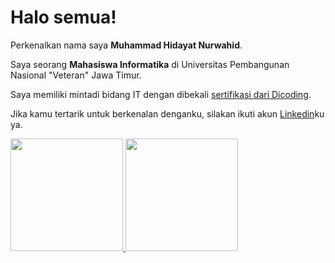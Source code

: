 # Halo semua! 

Perkenalkan nama saya **Muhammad Hidayat Nurwahid**.<br>

Saya seorang **Mahasiswa Informatika** di Universitas Pembangunan Nasional "Veteran" Jawa Timur.<br>

Saya memiliki mintadi bidang IT dengan dibekali [sertifikasi dari Dicoding](https://www.dicoding.com/certificates/JMZV3RREQPN9).<br>

Jika kamu tertarik untuk berkenalan denganku, silakan ikuti akun [Linkedin](https://www.linkedin.com/in/mhnurwahid/)ku ya.

<p align="left">
<a href="https://github.com/ddihaw">
  <img height="180em" src="https://github-readme-stats-eight-theta.vercel.app/api?username=ddihaw&show_icons=true&theme=algolia&include_all_commits=true&count_private=true"/>
  <img height="180em" src="https://github-readme-stats-eight-theta.vercel.app/api/top-langs/?username=ddihaw&layout=compact&theme=algolia"/>
</a>
</p>

<!--
**ddihaw/ddihaw** is a ✨ _special_ ✨ repository because its `README.md` (this file) appears on your GitHub profile.

Here are some ideas to get you started:

- 🔭 I’m currently working on ...
- 🌱 I’m currently learning ...
- 👯 I’m looking to collaborate on ...
- 🤔 I’m looking for help with ...
- 💬 Ask me about ...
- 📫 How to reach me: ...
- 😄 Pronouns: ...
- ⚡ Fun fact: ...
-->
